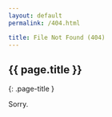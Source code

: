 ```yaml
---
layout: default
permalink: /404.html

title: File Not Found (404)
---
```


## {{ page.title }}
{: .page-title }

Sorry.